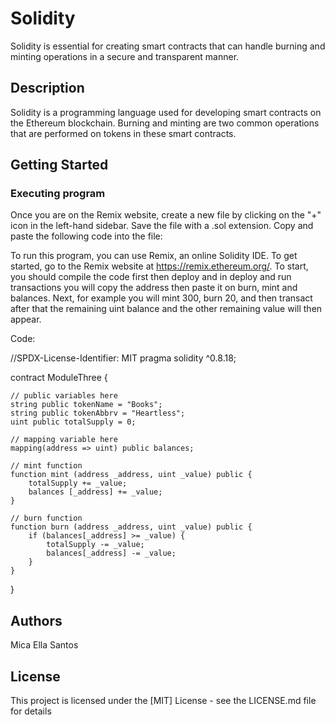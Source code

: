 # Solidity

Solidity is essential for creating smart contracts that can handle burning and minting operations in a secure and transparent manner.

## Description 

Solidity is a programming language used for developing smart contracts on the Ethereum blockchain. Burning and minting are two common operations that are performed on tokens in these smart contracts.

## Getting Started

### Executing program

Once you are on the Remix website, create a new file by clicking on the "+" icon in the left-hand sidebar. Save the file with a .sol extension. Copy and paste the following code into the file:

To run this program, you can use Remix, an online Solidity IDE. To get started, go to the Remix website at https://remix.ethereum.org/. 
To start, you should compile the code first then deploy and in deploy and run transactions you will copy the address then paste it on burn, mint and balances. Next, for example you will mint 300, burn 20, and then transact after that the remaining uint balance and the other remaining value will then appear.

Code:

//SPDX-License-Identifier: MIT
pragma solidity ^0.8.18;

contract ModuleThree {

    // public variables here
    string public tokenName = "Books";
    string public tokenAbbrv = "Heartless";
    uint public totalSupply = 0;

    // mapping variable here
    mapping(address => uint) public balances;

    // mint function
    function mint (address _address, uint _value) public {
        totalSupply += _value;
        balances [_address] += _value;
    }

    // burn function
    function burn (address _address, uint _value) public {
        if (balances[_address] >= _value) {
            totalSupply -= _value;
            balances[_address] -= _value;
        }
    }
}


## Authors

Mica Ella Santos

## License

This project is licensed under the [MIT] License - see the LICENSE.md file for details 
